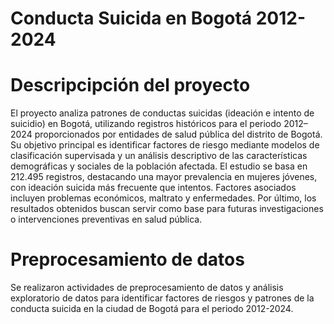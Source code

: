 # Conducta Suicida en Bogotá 2012-2024

# Descripcipción del proyecto 
El proyecto analiza patrones de conductas suicidas (ideación e intento de suicidio) en Bogotá, utilizando registros históricos para el periodo 2012–2024 proporcionados por entidades de salud pública del distrito de Bogotá. Su objetivo principal es identificar factores de riesgo mediante modelos de clasificación supervisada y un análisis descriptivo de las características demográficas y sociales de la población afectada. El estudio se basa en 212.495 registros, destacando una mayor prevalencia en mujeres jóvenes, con ideación suicida más frecuente que intentos. Factores asociados incluyen problemas económicos, maltrato y enfermedades. Por último, los resultados obtenidos buscan servir como base para futuras investigaciones o intervenciones preventivas en salud pública.

# Preprocesamiento de datos
Se realizaron actividades de preprocesamiento de datos y análisis exploratorio de datos para identificar factores de riesgos y patrones de la conducta suicida en la ciudad de Bogotá para el periodo 2012-2024. 
